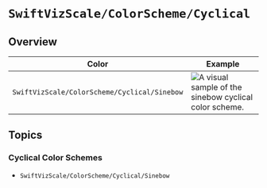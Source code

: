 # ``SwiftVizScale/ColorScheme/Cyclical``



## Overview

Color | Example
--- | --- 
``SwiftVizScale/ColorScheme/Cyclical/Sinebow`` | ![A visual sample of the sinebow cyclical color scheme.](Sinebow.png)

## Topics

### Cyclical Color Schemes

- ``SwiftVizScale/ColorScheme/Cyclical/Sinebow``

